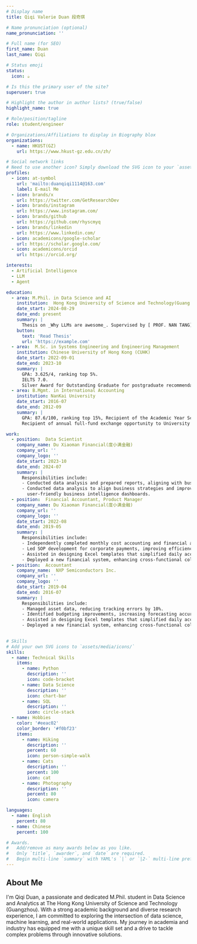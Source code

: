 ```yaml
---
# Display name
title: Qiqi Valerie Duan 段奇琪

# Name pronunciation (optional)
name_pronunciation: ''

# Full name (for SEO)
first_name: Duan
last_name: Qiqi

# Status emoji
status:
  icon: ☕️

# Is this the primary user of the site?
superuser: true

# Highlight the author in author lists? (true/false)
highlight_name: true

# Role/position/tagline
role: student/engineer

# Organizations/Affiliations to display in Biography blox
organizations:
  - name: HKUST(GZ)
    url: https://www.hkust-gz.edu.cn/zh/

# Social network links
# Need to use another icon? Simply download the SVG icon to your `assets/media/icons/` folder.
profiles:
  - icon: at-symbol
    url: 'mailto:duanqiqi1114@163.com'
    label: E-mail Me
  - icon: brands/x
    url: https://twitter.com/GetResearchDev
  - icon: brands/instagram
    url: https://www.instagram.com/
  - icon: brands/github
    url: https://github.com/rhyscmyq
  - icon: brands/linkedin
    url: https://www.linkedin.com/
  - icon: academicons/google-scholar
    url: https://scholar.google.com/
  - icon: academicons/orcid
    url: https://orcid.org/

interests:
  - Artificial Intelligence
  - LLM
  - Agent

education:
  - area: M.Phil. in Data Science and AI
    institution:  Hong Kong University of Science and Technology(Guang Zhou)
    date_start: 2024-08-29
    date_end: present
    summary: |
      Thesis on _Why LLMs are awesome_. Supervised by [ PROF. NAN TANG](https://nantang.github.io/) and [ Assistant Professor. YUYU LUO](https://luoyuyu.vip/). Presented papers at 5 IEEE conferences with the contributions being published in 2 Springer journals.
    button:
      text: 'Read Thesis'
      url: 'https://example.com'
  - area:  M.Sc. in Systems Engineering and Engineering Management
    institution: Chinese University of Hong Kong (CUHK)
    date_start: 2022-09-01
    date_end: 2023-10
    summary: |
      GPA: 3.625/4, ranking top 5%. 
      IELTS 7.0.
      Silver Award for Outstanding Graduate for postgraduate recommendation without exam.
  - area: B.Mgmt. in International Accounting
    institution: NanKai University
    date_start: 2016-07
    date_end: 2012-09
    summary: |
      GPA: 87.6/100, ranking top 15%, Recipient of the Academic Year Scholarship
      Recipient of annual full-fund exchange opportunity to University of Pompeu Fabra(Barcelona, Spain).

work:
  - position:  Data Scientist
    company_name: Du Xiaoman Financial(度小满金融)
    company_url: ''
    company_logo: ''
    date_start: 2023-10
    date_end: 2024-07
    summary: |
      Responsibilities include:
      - Conducted data analysis and prepared reports, aligning with business strategies to drive decision-making.
      - Conducted data analysis to align business strategies and improve decision-making, contributing to the development of
        user-friendly business intelligence dashboards.
  - position:  Financial Accountant, Product Manager
    company_name: Du Xiaoman Financial(度小满金融)
    company_url: ''
    company_logo: ''
    date_start: 2022-08
    date_end: 2019-05
    summary: |
      Responsibilities include:
      - Independently completed monthly cost accounting and financial analysis.
      - Led SOP development for corporate payments, improving efficiency by 30%.
      - Assisted in designing Excel templates that simplified daily accounting workflows, saving 50% of inspection time.
      - Deployed a new financial system, enhancing cross-functional collaboration.
  - position:  Accountant
    company_name:  NXP Semiconductors Inc.
    company_url: ''
    company_logo: ''
    date_start: 2019-04
    date_end: 2016-07
    summary: |
      Responsibilities include:
      - Managed asset data, reducing tracking errors by 10%.
      - Identified budgeting improvements, increasing forecasting accuracy.
      - Assisted in designing Excel templates that simplified daily accounting workflows, saving 50% of inspection time.
      - Deployed a new financial system, enhancing cross-functional collaboration.
  

# Skills
# Add your own SVG icons to `assets/media/icons/`
skills:
  - name: Technical Skills
    items:
      - name: Python
        description: ''
        icon: code-bracket
      - name: Data Science
        description: ''
        icon: chart-bar
      - name: SQL
        description: ''
        icon: circle-stack
  - name: Hobbies
    color: '#eeac02'
    color_border: '#f0bf23'
    items:
      - name: Hiking
        description: ''
        percent: 60
        icon: person-simple-walk
      - name: Cats
        description: ''
        percent: 100
        icon: cat
      - name: Photography
        description: ''
        percent: 80
        icon: camera

languages:
  - name: English
    percent: 80
  - name: Chinese
    percent: 100

# Awards.
#   Add/remove as many awards below as you like.
#   Only `title`, `awarder`, and `date` are required.
#   Begin multi-line `summary` with YAML's `|` or `|2-` multi-line prefix and indent 2 spaces below.
---
```


## About Me

I'm Qiqi Duan, a passionate and dedicated M.Phil. student in Data Science and Analytics at The Hong Kong University of Science and Technology (Guangzhou). With a strong academic background and diverse research experience, I am committed to exploring the intersection of data science, machine learning, and real-world applications. My journey in academia and industry has equipped me with a unique skill set and a drive to tackle complex problems through innovative solutions.
